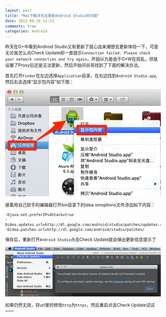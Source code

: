 ```yaml
---
layout: post
title: "Mac下解决无法更新Android Studio的问题"
date: 2013-09-26 12:53
comments: true
categories: Android
---
```

	
昨天在G+中看到Android Studio又有更新了就心血来潮想去更新体验一下，可是无论我怎么点Check Update却一直提示`Connection failed. Please check your network connection and try again`，开始以为是由于G*W在捣乱，但是设置了Proxy后还是无法更新，然后开始问谷哥找到了下面的解决办法。

首先打开`Finder`在左边选择`Application`目录，在右边找到`Android Studio.app`,然后右击选择“显示包内容”如下图：

![alt text](/images/notes_images/android_studio_in_finder.png "android_studio_in_finder")

<!--More-->

接着用自己趁手的编辑器打开bin目录下的idea.vmoptions文件添加如下内容：

```
-Djava.net.preferIPv4Stack=true  
-Didea.updates.url=http://dl.google.com/android/studio/patches/updates.xml  
-Didea.patches.url=http://dl.google.com/android/studio/patches/  
```
保存后，重新打开`Android Studio`点击Check Update就会弹出更新信息提示了

![alt text](/images/notes_images/check_update_info.png "check_update_info")

如果仍然无效，将url里的修改`http`为`https`，然后重启点击Check Update试试~~~
